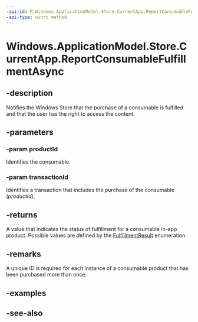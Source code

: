 ```yaml
---
-api-id: M:Windows.ApplicationModel.Store.CurrentApp.ReportConsumableFulfillmentAsync(System.String,System.Guid)
-api-type: winrt method
---
```


<!-- Method syntax
public Windows.Foundation.IAsyncOperation<Windows.ApplicationModel.Store.FulfillmentResult> ReportConsumableFulfillmentAsync(System.String productId, System.Guid transactionId)
-->

# Windows.ApplicationModel.Store.CurrentApp.ReportConsumableFulfillmentAsync

## -description
Notifies the Windows Store that the purchase of a consumable is fulfilled and that the user has the right to access the content.

## -parameters
### -param productId
Identifies the consumable.

### -param transactionId
Identifies a transaction that includes the purchase of the consumable (*productId*).

## -returns
A value that indicates the status of fulfillment for a consumable in-app product. Possible values are defined by the [FulfillmentResult](fulfillmentresult.md) enumeration.

## -remarks
A unique ID is required for each instance of a consumable product that has been purchased more than once.

## -examples

## -see-also
